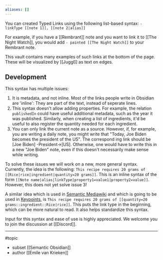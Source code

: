 ```yaml
---
aliases: []
---
```

You can created Typed Links using the following list-based syntax:
`- linkType [[note 1]], [[note 2|alias]]`

For example, if you have a \[\[Rembrant\]\] note and you want to link it to  \[\[The Night Watch\]\], you would add `- painted [[The Night Watch]]` to your Rembrant note. 

This vault contains many examples of such links at the bottom of the page. These will be visualized by [[Juggl]] as text on edges.

## Development
This syntax has multiple issues:
1. It is metadata, and not inline. Most of the links people write in Obsidian are 'inline': They are part of the text, instead of seperate lines.
2. This syntax doesn't allow adding properties. For example, the relation `publishedIn` could have useful additional metadata, such as the year it was published. Similarly, when creating a list of ingredients, it'd be useful to also register the quantity needed for each ingredient.
3. You can only link the current note as a source. However, if, for example, you are writing a daily note, you might write that "Today, Joe Biden becomes the president of the US". The correspond	ing link should be \[Joe Biden\] -President->\[US\]. Otherwise, one would have to write this in a new "Joe Biden" note, even if this doesn't necessarily make sense while writing.	

To solve these issues we will work on a new, more general syntax. Currently, the idea is the following: `This recipe requires 20 grams of [[Rice|rice|ingredient|quantity=20 grams]]`. This is an inline syntax of the form `[[Note name|alias|linkType|property1=value1|property2=value]]`. However, this does not yet solve issue 3!

A similar idea which is used in [Semantic Mediawiki](https://www.semantic-mediawiki.org/wiki/Semantic_MediaWiki) and which is going to be used in [Keypoints](https://keypoints.app), is `This recipe requires 20 grams of [[quantity=20 grams::ingredient::Rice|rice]]`. This puts the link type in the beginning, which can be more natural to read. It also helps standardize this syntax.  

Input for this syntax and ease of use is highly appreciated. We welcome you to join the discussion at [[Discord]]. 


--- 
#topic
- subset [[Semantic Obsidian]] 
- author [[Emile van Krieken]]